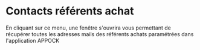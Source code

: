 # Contacts référents achat

En cliquant sur ce menu, une fenêtre s'ouvrira vous permettant de récupérer toutes les adresses mails des référents achats paramétrées dans l'application APPOCK